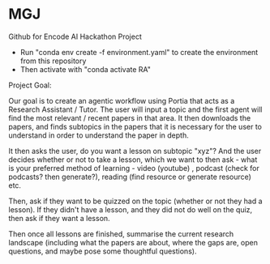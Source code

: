 # MGJ
Github for Encode AI Hackathon Project


- Run "conda env create -f environment.yaml" to create the environment from this repository
- Then activate with "conda activate RA"


Project Goal: 

  Our goal is to create an agentic workflow using Portia that acts as a Research Assistant / Tutor. The user will input a topic and the first agent will find the most relevant / recent papers in that area. It then downloads the papers, and finds subtopics in the papers that it is necessary for the user to understand in order to understand the paper in depth. 

  It then asks the user, do you want a lesson on subtopic "xyz"? And the user decides whether or not to take a lesson, which we want to then ask - what is your preferred method of learning - video (youtube) , podcast (check for podcasts? then generate?), reading (find resource or generate resource) etc.

  Then, ask if they want to be quizzed on the topic (whether or not they had a lesson). If they didn't have a lesson, and they did not do well on the quiz, then ask if they want a lesson. 

  Then once all lessons are finished, summarise the current research landscape (including what the papers are about, where the gaps are, open questions, and maybe pose some thoughtful questions). 
